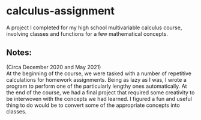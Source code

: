 # calculus-assignment
A project I completed for my high school multivariable calculus course, involving classes and functions for a few mathematical concepts.

## Notes:

(Circa December 2020 and May 2021)  
At the beginning of the course, we were tasked with a number of repetitive calculations for homework assignments. Being as lazy as I was, I wrote a program to perform one of the particularly lengthy ones automatically. At the end of the course, we had a final project that required some creativity to be interwoven with the concepts we had learned. I figured a fun and useful thing to do would be to convert some of the appropriate concepts into classes.
